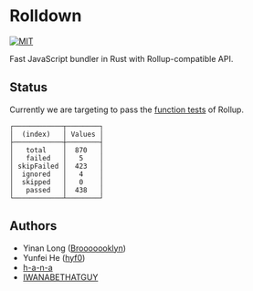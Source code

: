 # Rolldown

[![MIT](https://img.shields.io/badge/License-MIT-yellow.svg)](https://opensource.org/licenses/MIT)

Fast JavaScript bundler in Rust with Rollup-compatible API.

## Status

Currently we are targeting to pass the [function tests](https://github.com/rollup/rollup/tree/master/test/function) of Rollup.

```
┌────────────┬────────┐
│  (index)   │ Values │
├────────────┼────────┤
│   total    │  870   │
│   failed   │   5    │
│ skipFailed │  423   │
│  ignored   │   4    │
│  skipped   │   0    │
│   passed   │  438   │
└────────────┴────────┘
```

## Authors

- Yinan Long ([Brooooooklyn](https://github.com/Brooooooklyn))
- Yunfei He ([hyf0](https://github.com/hyf0))
- [h-a-n-a](https://github.com/h-a-n-a)
- [IWANABETHATGUY](https://github.com/IWANABETHATGUY)
